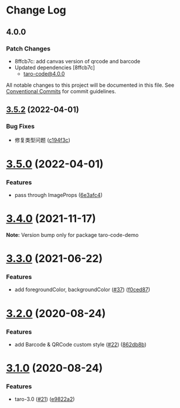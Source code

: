 # Change Log

## 4.0.0

### Patch Changes

- 8ffcb7c: add canvas version of qrcode and barcode
- Updated dependencies [8ffcb7c]
  - taro-code@4.0.0

All notable changes to this project will be documented in this file.
See [Conventional Commits](https://conventionalcommits.org) for commit guidelines.

## [3.5.2](https://github.com/Miaonster/taro-code/compare/v3.5.0...v3.5.2) (2022-04-01)

### Bug Fixes

- 修复类型问题 ([c194f3c](https://github.com/Miaonster/taro-code/commit/c194f3c69ff749dc3276f986fdb25ec21d73fea8))

# [3.5.0](https://github.com/Miaonster/taro-code/compare/v3.4.0...v3.5.0) (2022-04-01)

### Features

- pass through ImageProps ([6e3afc4](https://github.com/Miaonster/taro-code/commit/6e3afc4d0aebf1c0c15fdf751131635649b143b4))

# [3.4.0](https://github.com/Miaonster/taro-code/compare/v3.3.0...v3.4.0) (2021-11-17)

**Note:** Version bump only for package taro-code-demo

# [3.3.0](https://github.com/Miaonster/taro-code/compare/v3.2.0...v3.3.0) (2021-06-22)

### Features

- add foregroundColor, backgroundColor ([#37](https://github.com/Miaonster/taro-code/issues/37)) ([f0ced87](https://github.com/Miaonster/taro-code/commit/f0ced8728181c298cc44fec110d388666a1b3092))

# [3.2.0](https://github.com/Miaonster/taro-code/compare/v3.1.0...v3.2.0) (2020-08-24)

### Features

- add Barcode & QRCode custom style ([#22](https://github.com/Miaonster/taro-code/issues/22)) ([862db8b](https://github.com/Miaonster/taro-code/commit/862db8b201538ff9972156b3e0f21e5db72d97a3))

# [3.1.0](https://github.com/Miaonster/taro-code/compare/v2.1.0...v3.1.0) (2020-08-24)

### Features

- taro-3.0 ([#21](https://github.com/Miaonster/taro-code/issues/21)) ([e9822a2](https://github.com/Miaonster/taro-code/commit/e9822a26a0dd3d940753b6d12b91193a252f3f0a))
